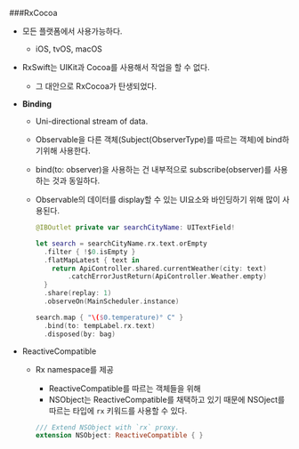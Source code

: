 

###RxCocoa

- 모든 플랫폼에서 사용가능하다.
  - iOS, tvOS, macOS
- RxSwift는 UIKit과 Cocoa를 사용해서 작업을 할 수 없다.
  - 그 대안으로 RxCocoa가 탄생되었다.

- **Binding**

  - Uni-directional stream of data.

  - Observable을 다른 객체(Subject(ObserverType)를 따르는 객체)에 bind하기위해 사용한다.

  - bind(to: observer)을 사용하는 건 내부적으로 subscribe(observer)를 사용하는 것과 
    동일하다.

  - Observable의 데이터를 display할 수 있는 UI요소와 바인딩하기 위해 많이 사용된다.

    ```swift
    @IBOutlet private var searchCityName: UITextField!
    
    let search = searchCityName.rx.text.orEmpty
      .filter { !$0.isEmpty }
      .flatMapLatest { text in
        return ApiController.shared.currentWeather(city: text)
            .catchErrorJustReturn(ApiController.Weather.empty)
      }
      .share(replay: 1)
      .observeOn(MainScheduler.instance)
    
    search.map { "\($0.temperature)° C" }
      .bind(to: tempLabel.rx.text)
      .disposed(by: bag)
    ```

    

- ReactiveCompatible

  - Rx namespace를 제공

    - ReactiveCompatible를 따르는 객체들을 위해
    - NSObject는 ReactiveCompatible를 채택하고 있기 때문에 NSOject를 따르는 타입에 `rx` 키워드를 사용할 수 있다.

    ```swift
    /// Extend NSObject with `rx` proxy.
    extension NSObject: ReactiveCompatible { }
    ```
